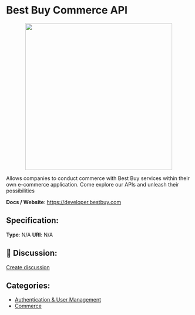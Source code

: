 # Best Buy Commerce API
<p align="center">
    <img width="400" src="https://raw.githubusercontent.com/apis-list/apis-list/main/apis/best-buy-commerce-api/logo_256x256.png" />
</p>

Allows companies to conduct commerce with Best Buy services within their own e-commerce application.  Come explore our APIs and unleash their possibilities

**Docs / Website**: https://developer.bestbuy.com

## Specification:
**Type**:  N/A 
**URI**:  N/A 

## 💬 Discussion:
[Create discussion](https://github.com/apis-list/apis-list/discussions/new)

## Categories:
- [Authentication & User Management](https://github.com/apis-list/apis-list#authentication-and-user-management)
- [Commerce](https://github.com/apis-list/apis-list#commerce)



